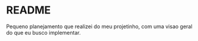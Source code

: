 # README

Pequeno planejamento que realizei do meu projetinho, com uma visao geral do que eu busco implementar.

